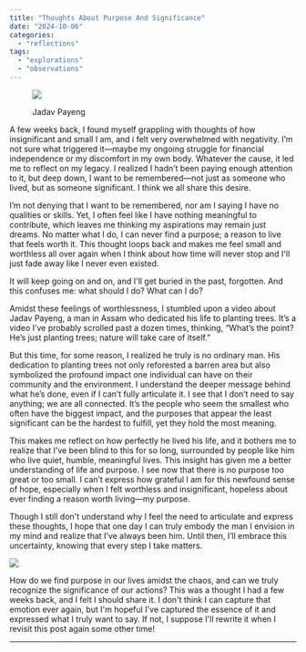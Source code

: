```yaml
---
title: "Thoughts About Purpose And Significance"
date: "2024-10-06"
categories: 
  - "reflections"
tags: 
  - "explorations"
  - "observations"
---
```


<figure>

![](https://dmuolhoi.wordpress.com/wp-content/uploads/2024/10/forest21221801379123179961.jpg?w=580)

<figcaption>

Jadav Payeng

</figcaption>

</figure>

A few weeks back, I found myself grappling with thoughts of how insignificant and small I am, and i felt very overwhelmed with negativity. I’m not sure what triggered it—maybe my ongoing struggle for financial independence or my discomfort in my own body. Whatever the cause, it led me to reflect on my legacy. I realized I hadn’t been paying enough attention to it, but deep down, I want to be remembered—not just as someone who lived, but as someone significant. I think we all share this desire.

I’m not denying that I want to be remembered, nor am I saying I have no qualities or skills. Yet, I often feel like I have nothing meaningful to contribute, which leaves me thinking my aspirations may remain just dreams. No matter what I do, I can never find a purpose; a reason to live that feels worth it. This thought loops back and makes me feel small and worthless all over again when I think about how time will never stop and I'll just fade away like I never even existed.

It will keep going on and on, and I'll get buried in the past, forgotten. And this confuses me: what should I do? What can I do?

Amidst these feelings of worthlessness, I stumbled upon a video about Jadav Payeng, a man in Assam who dedicated his life to planting trees. It’s a video I’ve probably scrolled past a dozen times, thinking, “What’s the point? He’s just planting trees; nature will take care of itself.”

But this time, for some reason, I realized he truly is no ordinary man. His dedication to planting trees not only reforested a barren area but also symbolized the profound impact one individual can have on their community and the environment. I understand the deeper message behind what he’s done, even if I can’t fully articulate it. I see that I don’t need to say anything; we are all connected. It’s the people who seem the smallest who often have the biggest impact, and the purposes that appear the least significant can be the hardest to fulfill, yet they hold the most meaning.

This makes me reflect on how perfectly he lived his life, and it bothers me to realize that I’ve been blind to this for so long, surrounded by people like him who live quiet, humble, meaningful lives. This insight has given me a better understanding of life and purpose. I see now that there is no purpose too great or too small. I can’t express how grateful I am for this newfound sense of hope, especially when I felt worthless and insignificant, hopeless about ever finding a reason worth living—my purpose.

Though I still don't understand why I feel the need to articulate and express these thoughts, I hope that one day I can truly embody the man I envision in my mind and realize that I’ve always been him. Until then, I’ll embrace this uncertainty, knowing that every step I take matters.

![](https://dmuolhoi.wordpress.com/wp-content/uploads/2024/10/pexels-photo-38136.jpeg?w=1024)

How do we find purpose in our lives amidst the chaos, and can we truly recognize the significance of our actions? This was a thought I had a few weeks back, and I felt I should share it. I don't think I can capture that emotion ever again, but I'm hopeful I've captured the essence of it and expressed what I truly want to say. If not, I suppose I'll rewrite it when I revisit this post again some other time!

* * *
